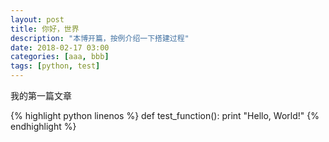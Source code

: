 ```yaml
---
layout: post
title: 你好，世界
description: "本博开篇，按例介绍一下搭建过程"
date: 2018-02-17 03:00
categories: [aaa, bbb]
tags: [python, test]
---
```


我的第一篇文章

{% highlight python linenos %}
def test_function():
	print "Hello, World!"
{% endhighlight %}



